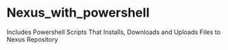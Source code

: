 # Nexus_with_powershell

Includes Powershell Scripts That Installs, Downloads and Uploads Files to Nexus Repository
